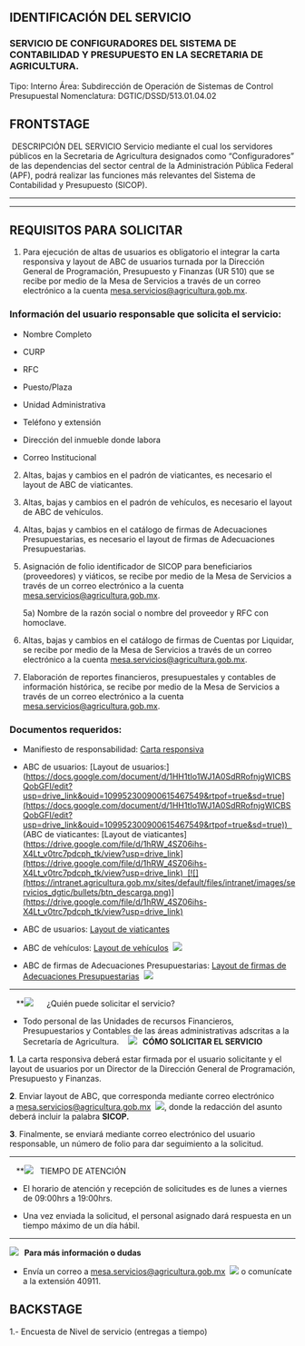 ## IDENTIFICACIÓN DEL SERVICIO
### SERVICIO DE CONFIGURADORES DEL SISTEMA DE CONTABILIDAD Y PRESUPUESTO EN LA SECRETARIA DE AGRICULTURA.
Tipo: Interno
Área: Subdirección de Operación de Sistemas de Control Presupuestal
Nomenclatura: DGTIC/DSSD/513.01.04.02

## FRONTSTAGE

 DESCRIPCIÓN DEL SERVICIO
Servicio mediante el cual los servidores públicos en la Secretaria de Agricultura designados como “Configuradores” de las dependencias del sector central de la Administración Pública Federal (APF), podrá realizar las funciones más relevantes del Sistema de Contabilidad y Presupuesto (SICOP).

---

---

## REQUISITOS PARA SOLICITAR
1) Para ejecución de altas de usuarios es obligatorio el integrar la carta responsiva y layout de ABC de usuarios turnada por la Dirección General de Programación, Presupuesto y Finanzas (UR 510) que se recibe por medio de la Mesa de Servicios a través de un correo electrónico a la cuenta mesa.servicios@agricultura.gob.mx.
### Información del usuario responsable que solicita el servicio:
- Nombre Completo

- CURP 

- RFC

- Puesto/Plaza

- Unidad Administrativa

- Teléfono y extensión

- Dirección del inmueble donde labora

- Correo Institucional

2) Altas, bajas y cambios en el padrón de viaticantes, es necesario el layout de ABC de viaticantes.

3) Altas, bajas y cambios en el padrón de vehículos, es necesario el layout de ABC de vehículos.

4) Altas, bajas y cambios en el catálogo de firmas de Adecuaciones Presupuestarias, es necesario el layout de firmas de Adecuaciones Presupuestarias.

5) Asignación  de folio identificador de SICOP para beneficiarios (proveedores) y viáticos, se recibe por medio de la Mesa de Servicios a través de un correo electrónico a la cuenta mesa.servicios@agricultura.gob.mx.
    
    5a) Nombre de la razón social o nombre del proveedor y RFC con homoclave.

6) Altas, bajas y cambios en el catálogo de firmas de Cuentas por Liquidar, se recibe por medio de la Mesa de Servicios a través de un correo electrónico a la cuenta mesa.servicios@agricultura.gob.mx.

7) Elaboración de reportes financieros, presupuestales y contables de información histórica, se recibe por medio de la Mesa de Servicios a través de un correo electrónico a la cuenta mesa.servicios@agricultura.gob.mx.

### Documentos requeridos:
- Manifiesto de responsabilidad: [Carta responsiva](https://docs.google.com/document/d/1HH1tIo1WJ1A0SdRRofnjgWICBSQobGFI/edit?usp=drive_link&ouid=109952300900615467549&rtpof=true&sd=true](https://docs.google.com/document/d/1HH1tIo1WJ1A0SdRRofnjgWICBSQobGFI/edit?usp=drive_link&ouid=109952300900615467549&rtpof=true&sd=true))  



- ABC de usuarios: [Layout de usuarios:] (https://docs.google.com/document/d/1HH1tIo1WJ1A0SdRRofnjgWICBSQobGFI/edit?usp=drive_link&ouid=109952300900615467549&rtpof=true&sd=true](https://docs.google.com/document/d/1HH1tIo1WJ1A0SdRRofnjgWICBSQobGFI/edit?usp=drive_link&ouid=109952300900615467549&rtpof=true&sd=true))  
(ABC de viaticantes: [Layout de viaticantes](https://drive.google.com/file/d/1hRW_4SZ06ihs-X4Lt_v0trc7pdcph_tk/view?usp=drive_link](https://drive.google.com/file/d/1hRW_4SZ06ihs-X4Lt_v0trc7pdcph_tk/view?usp=drive_link)  [![](https://intranet.agricultura.gob.mx/sites/default/files/intranet/images/servicios_dgtic/bullets/btn_descarga.png)](https://drive.google.com/file/d/1hRW_4SZ06ihs-X4Lt_v0trc7pdcph_tk/view?usp=drive_link)


- ABC de usuarios: [Layout de viaticantes](https://docs.google.com/spreadsheets/d/11F26M4w7knHbyEhyBojyHCGRbRoWOPhc/edit?usp=drive_link&ouid=109952300900615467549&rtpof=true&sd=true](https://docs.google.com/spreadsheets/d/11F26M4w7knHbyEhyBojyHCGRbRoWOPhc/edit?usp=drive_link&ouid=109952300900615467549&rtpof=true&sd=true))  

- ABC de vehículos: [Layout de vehículos](https://docs.google.com/spreadsheets/d/1MIVSN9EAw6E4g70M705p7LVD_GTpxqGJ/edit?usp=drive_link&ouid=109952300900615467549&rtpof=true&sd=true)  [![](https://intranet.agricultura.gob.mx/sites/default/files/intranet/images/servicios_dgtic/bullets/btn_descarga.png)](https://docs.google.com/spreadsheets/d/1MIVSN9EAw6E4g70M705p7LVD_GTpxqGJ/edit?usp=drive_link&ouid=109952300900615467549&rtpof=true&sd=true)
- ABC de firmas de Adecuaciones Presupuestarias: [Layout de firmas de Adecuaciones Presupuestarias](https://docs.google.com/spreadsheets/d/16YP3nGGqFjXU_H0rZAwIXOJ1b8QM9RhI/edit?usp=drive_link&ouid=109952300900615467549&rtpof=true&sd=true)  [![](https://intranet.agricultura.gob.mx/sites/default/files/intranet/images/servicios_dgtic/bullets/btn_descarga.png)](https://docs.google.com/spreadsheets/d/16YP3nGGqFjXU_H0rZAwIXOJ1b8QM9RhI/edit?usp=drive_link&ouid=109952300900615467549&rtpof=true&sd=true)

---

   **![](https://intranet.agricultura.gob.mx/sites/default/files/intranet/images/plantilla/gris-quien.png)   
  ¿Quién puede solicitar el servicio?
- Todo personal de las Unidades de recursos Financieros, Presupuestarios y Contables de las áreas administrativas adscritas a la Secretaría de Agricultura.
   **![](https://intranet.agricultura.gob.mx/sites/default/files/intranet/images/plantilla/gris-como.png)   CÓMO SOLICITAR EL SERVICIO**

**1**. La carta responsiva deberá estar firmada por el usuario solicitante y el layout de usuarios por un Director de la Dirección General de Programación, Presupuesto y Finanzas.

**2**. Enviar layout de ABC, que corresponda  mediante correo electrónico a [mesa.servicios@agricultura.gob.mx](mailto:mesa.servicios@agricultura.gob.mx)  **[![](https://intranet.agricultura.gob.mx/sites/default/files/intranet/images/servicios_dgtic/bullets/btn_ventana.png)](mailto:mesa.servicios@agricultura.gob.mx)**, donde la redacción del asunto deberá incluir la palabra **SICOP.**

**3**. Finalmente, se enviará mediante correo electrónico del usuario responsable, un número de folio para dar seguimiento a la solicitud.

---

   **![](https://intranet.agricultura.gob.mx/sites/default/files/intranet/images/plantilla/gris-tiempo.png)   TIEMPO DE ATENCIÓN

- El horario de atención y recepción de solicitudes es de lunes a viernes de 09:00hrs a 19:00hrs.

- Una vez enviada la solicitud, el personal asignado dará respuesta en un tiempo máximo  de un día hábil.

---

**![](https://intranet.agricultura.gob.mx/sites/default/files/intranet/images/plantilla/gris-quien.png)   Para más información o dudas**
- Envía un correo a [mesa.servicios@agricultura.gob.mx](mailto:mesa.servicios@agricultura.gob.mx)  **[![](https://intranet.agricultura.gob.mx/sites/default/files/intranet/images/servicios_dgtic/bullets/btn_ventana.png)](mailto:mesa.servicios@agricultura.gob.mx)** o comunícate a la extensión 40911.


## BACKSTAGE

1.- Encuesta de Nivel de servicio (entregas a tiempo)

